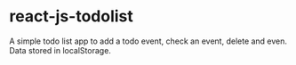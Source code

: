 # react-js-todolist
A simple todo list app to add a todo event, check an event, delete and even. Data stored in localStorage.
